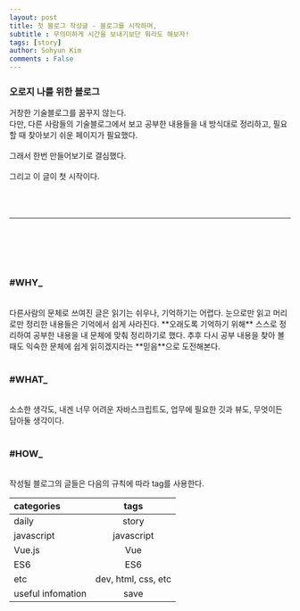 ```yaml
---
layout: post
title: 첫 블로그 작성글 - 블로그를 시작하며,
subtitle : 무의미하게 시간을 보내기보단 뭐라도 해보자!
tags: [story]
author: Sohyun Kim
comments : False
---
```


<h3><i class="fas fa-quote-left"></i>오로지 나를 위한 블로그 <i class="fas fa-quote-right"></i></h3>   

거창한 기술블로그를 꿈꾸지 않는다.   
다만, 다른 사람들의 기술블로그에서 보고 공부한 내용들을 내 방식대로 정리하고, 필요할 때 찾아보기 쉬운 페이지가 필요했다.   
<br>
그래서 한번 만들어보기로 결심했다.   
<br>
그리고 이 글이 첫 시작이다.   
<br>
<br>
<br>
- - -   
<br>
<br>
<br>
<br>   
<h3>#WHY_</h3>   
<br>
다른사람의 문체로 쓰여진 글은 읽기는 쉬우나, 기억하기는 어렵다.   
눈으로만 읽고 머리로만 정리한 내용들은 기억에서 쉽게 사라진다.   
**오래도록 기억하기 위해** 스스로 정리하여 공부한 내용을 내 문체에 맞춰 정리하기로 했다.   
추후 다시 공부 내용을 찾아 볼때도 익숙한 문체에 쉽게 읽히겠지라는 **믿음**으로 도전해본다.   
<br>
<br>
<h3>#WHAT_</h3>   
<br>
소소한 생각도,   
내겐 너무 어려운 자바스크립트도,   
업무에 필요한 깃과 뷰도,
무엇이든 담아둘 생각이다.   
<br>
<br>
<h3>#HOW_</h3>   
<br>
작성될 블로그의 글들은 다음의 규칙에 따라 tag를 사용한다.

| categories  | tags |
| :------- | :-------: |
| daily | story |
| javascript | javascript |
| Vue.js | Vue |
| ES6 | ES6 |
| etc | dev, html, css, etc |
| useful infomation | save |

<br>